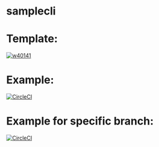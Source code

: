 # samplecli

# Template:

[![w40141](https://circleci.com/gh/w40141/samplecli.svg?style=svg)](https://app.circleci.com/pipelines/github/w40141/samplecli)

# Example:

[![CircleCI](https://circleci.com/gh/circleci/circleci-docs.svg?style=svg)](https://circleci.com/gh/circleci/circleci-docs)

# Example for specific branch:

[![CircleCI](https://circleci.com/gh/circleci/circleci-docs/tree/teesloane-patch-5.svg?style=svg)](https://circleci.com/gh/circleci/circleci-docs/?branch=teesloane-patch-5)
